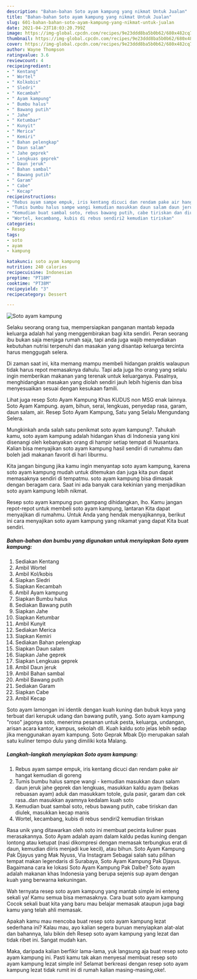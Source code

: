 ```yaml
---
description: "Bahan-bahan Soto ayam kampung yang nikmat Untuk Jualan"
title: "Bahan-bahan Soto ayam kampung yang nikmat Untuk Jualan"
slug: 601-bahan-bahan-soto-ayam-kampung-yang-nikmat-untuk-jualan
date: 2021-04-23T18:03:20.799Z
image: https://img-global.cpcdn.com/recipes/9e23ddd8ba5b0b62/680x482cq70/soto-ayam-kampung-foto-resep-utama.jpg
thumbnail: https://img-global.cpcdn.com/recipes/9e23ddd8ba5b0b62/680x482cq70/soto-ayam-kampung-foto-resep-utama.jpg
cover: https://img-global.cpcdn.com/recipes/9e23ddd8ba5b0b62/680x482cq70/soto-ayam-kampung-foto-resep-utama.jpg
author: Wayne Thompson
ratingvalue: 3.6
reviewcount: 4
recipeingredient:
- " Kentang"
- " Wortel"
- " Kolkobis"
- " Sledri"
- " Kecambah"
- " Ayam kampung"
- " Bumbu halus"
- " Bawang putih"
- " Jahe"
- " Ketumbar"
- " Kunyit"
- " Merica"
- " Kemiri"
- " Bahan pelengkap"
- " Daun salam"
- " Jahe geprek"
- " Lengkuas geprek"
- " Daun jeruk"
- " Bahan sambal"
- " Bawang putih"
- " Garam"
- " Cabe"
- " Kecap"
recipeinstructions:
- "Rebus ayam sampe empuk, iris kentang dicuci dan rendam pake air hangat kemudian di goreng"
- "Tumis bumbu halus sampe wangi kemudian masukkan daun salam daun jeruk jahe geprek dan lengkuas, masukkan kaldu ayam (bekas rebuasan ayam) aduk dan masukkam totole, gula pasir, garam dan cek rasa..dan masukkan ayamnya kedalam kuah soto"
- "Kemudian buat sambal soto, rebus bawang putih, cabe tiriskan dan diulek, masukkan kecap manis"
- "Wortel, kecambang, kubis di rebus sendiri2 kemudian tiriskan"
categories:
- Resep
tags:
- soto
- ayam
- kampung

katakunci: soto ayam kampung 
nutrition: 240 calories
recipecuisine: Indonesian
preptime: "PT18M"
cooktime: "PT38M"
recipeyield: "3"
recipecategory: Dessert

---
```



![Soto ayam kampung](https://img-global.cpcdn.com/recipes/9e23ddd8ba5b0b62/680x482cq70/soto-ayam-kampung-foto-resep-utama.jpg)

Selaku seorang orang tua, mempersiapkan panganan mantab kepada keluarga adalah hal yang menggembirakan bagi kita sendiri. Peran seorang ibu bukan saja menjaga rumah saja, tapi anda juga wajib menyediakan kebutuhan nutrisi terpenuhi dan masakan yang disantap keluarga tercinta harus menggugah selera.

Di zaman  saat ini, kita memang mampu membeli hidangan praktis walaupun tidak harus repot memasaknya dahulu. Tapi ada juga lho orang yang selalu ingin memberikan makanan yang terenak untuk keluarganya. Pasalnya, menghidangkan masakan yang diolah sendiri jauh lebih higienis dan bisa menyesuaikan sesuai dengan kesukaan famili. 

Lihat juga resep Soto Ayam Kampung Khas KUDUS non MSG enak lainnya. Soto Ayam Kampung. ayam, bihun, serai, lengkuas, penyedap rasa, garam, daun salam, air. Resep Soto Ayam Kampung, Satu yang Selalu Mengundang Selera.

Mungkinkah anda salah satu penikmat soto ayam kampung?. Tahukah kamu, soto ayam kampung adalah hidangan khas di Indonesia yang kini disenangi oleh kebanyakan orang di hampir setiap tempat di Nusantara. Kalian bisa menyajikan soto ayam kampung hasil sendiri di rumahmu dan boleh jadi makanan favorit di hari liburmu.

Kita jangan bingung jika kamu ingin menyantap soto ayam kampung, karena soto ayam kampung mudah untuk ditemukan dan juga kita pun dapat memasaknya sendiri di tempatmu. soto ayam kampung bisa dimasak dengan beragam cara. Saat ini ada banyak cara kekinian yang menjadikan soto ayam kampung lebih nikmat.

Resep soto ayam kampung pun gampang dihidangkan, lho. Kamu jangan repot-repot untuk membeli soto ayam kampung, lantaran Kita dapat menyajikan di rumahmu. Untuk Anda yang hendak menyajikannya, berikut ini cara menyajikan soto ayam kampung yang nikamat yang dapat Kita buat sendiri.

<!--inarticleads1-->

##### Bahan-bahan dan bumbu yang digunakan untuk menyiapkan Soto ayam kampung:

1. Sediakan  Kentang
1. Ambil  Wortel
1. Ambil  Kol/kobis
1. Siapkan  Sledri
1. Siapkan  Kecambah
1. Ambil  Ayam kampung
1. Siapkan  Bumbu halus
1. Sediakan  Bawang putih
1. Siapkan  Jahe
1. Siapkan  Ketumbar
1. Ambil  Kunyit
1. Sediakan  Merica
1. Siapkan  Kemiri
1. Sediakan  Bahan pelengkap
1. Siapkan  Daun salam
1. Siapkan  Jahe geprek
1. Siapkan  Lengkuas geprek
1. Ambil  Daun jeruk
1. Ambil  Bahan sambal
1. Ambil  Bawang putih
1. Sediakan  Garam
1. Siapkan  Cabe
1. Ambil  Kecap


Soto ayam lamongan ini identik dengan kuah kuning dan bubuk koya yang terbuat dari kerupuk udang dan bawang putih, yang. Soto ayam kampung &#34;roso&#34; jagonya soto, menerima pesanan untuk pesta, keluarga, undangan, arisan acara kantor, kampus, sekolah dll. Kuah kaldu soto jelas lebih sedap jika menggunakan ayam kampung. Soto Geprak Mbak Djo merupakan salah satu kuliner tempo dulu yang dimiliki kota Malang. 

<!--inarticleads2-->

##### Langkah-langkah menyiapkan Soto ayam kampung:

1. Rebus ayam sampe empuk, iris kentang dicuci dan rendam pake air hangat kemudian di goreng
1. Tumis bumbu halus sampe wangi - kemudian masukkan daun salam daun jeruk jahe geprek dan lengkuas, masukkan kaldu ayam (bekas rebuasan ayam) aduk dan masukkam totole, gula pasir, garam dan cek rasa..dan masukkan ayamnya kedalam kuah soto
1. Kemudian buat sambal soto, rebus bawang putih, cabe tiriskan dan diulek, masukkan kecap manis
1. Wortel, kecambang, kubis di rebus sendiri2 kemudian tiriskan


Rasa unik yang ditawarkan oleh soto ini membuat pecinta kuliner puas merasakannya. Soto Ayam adalah ayam dalam kaldu pedas kuning dengan lontong atau ketupat (nasi dikompresi dengan memasak terbungkus erat di daun, kemudian diiris menjadi kue kecil), atau bihun. Soto Ayam Kampung Pak Djayus yang Mak Nyuss, Via Instagram Sebagai salah satu pilihan tempat makan legendaris di Surabaya, Soto Ayam Kampung Pak Djayus. Bagaimana cara ke lokasi Soto Ayam Kampung Pak Dalbe? Soto ayam adalah makanan khas Indonesia yang berupa sejenis sup ayam dengan kuah yang berwarna kekuningan. 

Wah ternyata resep soto ayam kampung yang mantab simple ini enteng sekali ya! Kamu semua bisa memasaknya. Cara buat soto ayam kampung Cocok sekali buat kita yang baru mau belajar memasak ataupun juga bagi kamu yang telah ahli memasak.

Apakah kamu mau mencoba buat resep soto ayam kampung lezat sederhana ini? Kalau mau, ayo kalian segera buruan menyiapkan alat-alat dan bahannya, lalu bikin deh Resep soto ayam kampung yang lezat dan tidak ribet ini. Sangat mudah kan. 

Maka, daripada kalian berfikir lama-lama, yuk langsung aja buat resep soto ayam kampung ini. Pasti kamu tak akan menyesal membuat resep soto ayam kampung lezat simple ini! Selamat berkreasi dengan resep soto ayam kampung lezat tidak rumit ini di rumah kalian masing-masing,oke!.

